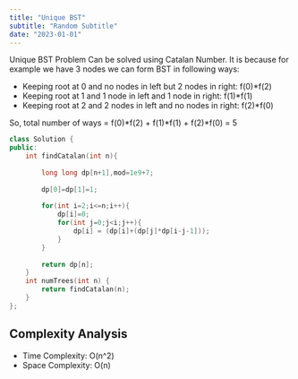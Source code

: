 ```yaml
---
title: "Unique BST"
subtitle: "Random Subtitle"
date: "2023-01-01"
---
```


Unique BST Problem Can be solved using Catalan Number. It is because for example we have 3 nodes we can form BST in following ways:

- Keeping root at 0 and no nodes in left but 2 nodes in right: f(0)*f(2)
- Keeping root at 1 and 1 node in left and 1 node in right: f(1)*f(1)
- Keeping root at 2 and 2 nodes in left and no nodes in right: f(2)*f(0)

So, total number of ways = f(0)*f(2) + f(1)*f(1) + f(2)*f(0) = 5

```cpp
class Solution {
public:
    int findCatalan(int n){
        
        long long dp[n+1],mod=1e9+7;
        
        dp[0]=dp[1]=1;
        
        for(int i=2;i<=n;i++){
            dp[i]=0;
            for(int j=0;j<i;j++){
                dp[i] = (dp[i]+(dp[j]*dp[i-j-1]));
            }
        }
        
        return dp[n];
    }
    int numTrees(int n) {
        return findCatalan(n);       
    }
};
```


## Complexity Analysis

- Time Complexity: O(n^2)
- Space Complexity: O(n)

